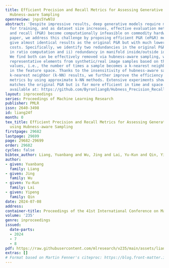 ```yaml
---
title: Efficient Precision and Recall Metrics for Assessing Generative Models using
  Hubness-aware Sampling
openreview: jnps5YwNlU
abstract: 'Despite impressive results, deep generative models require massive datasets
  for training, and as dataset size increases, effective evaluation metrics like precision
  and recall (P&R) become computationally infeasible on commodity hardware. In this
  paper, we address this challenge by proposing efficient P&R (eP&R) metrics that
  give almost identical results as the original P&R but with much lower computational
  costs. Specifically, we identify two redundancies in the original P&R: i) redundancy
  in ratio computation and ii) redundancy in manifold inside/outside identification.
  We find both can be effectively removed via hubness-aware sampling, which extracts
  representative elements from synthetic/real image samples based on their hubness
  values, i.e., the number of times a sample becomes a k-nearest neighbor to others
  in the feature space. Thanks to the insensitivity of hubness-aware sampling to exact
  k-nearest neighbor (k-NN) results, we further improve the efficiency of our eP&R
  metrics by using approximate k-NN methods. Extensive experiments show that our eP&R
  matches the original P&R but is far more efficient in time and space. Our code is
  available at: https://github.com/Byronliang8/Hubness_Precision_Recall'
layout: inproceedings
series: Proceedings of Machine Learning Research
publisher: PMLR
issn: 2640-3498
id: liang24f
month: 0
tex_title: Efficient Precision and Recall Metrics for Assessing Generative Models
  using Hubness-aware Sampling
firstpage: 29682
lastpage: 29699
page: 29682-29699
order: 29682
cycles: false
bibtex_author: Liang, Yuanbang and Wu, Jing and Lai, Yu-Kun and Qin, Yipeng
author:
- given: Yuanbang
  family: Liang
- given: Jing
  family: Wu
- given: Yu-Kun
  family: Lai
- given: Yipeng
  family: Qin
date: 2024-07-08
address:
container-title: Proceedings of the 41st International Conference on Machine Learning
volume: '235'
genre: inproceedings
issued:
  date-parts:
  - 2024
  - 7
  - 8
pdf: https://raw.githubusercontent.com/mlresearch/v235/main/assets/liang24f/liang24f.pdf
extras: []
# Format based on Martin Fenner's citeproc: https://blog.front-matter.io/posts/citeproc-yaml-for-bibliographies/
---
```

